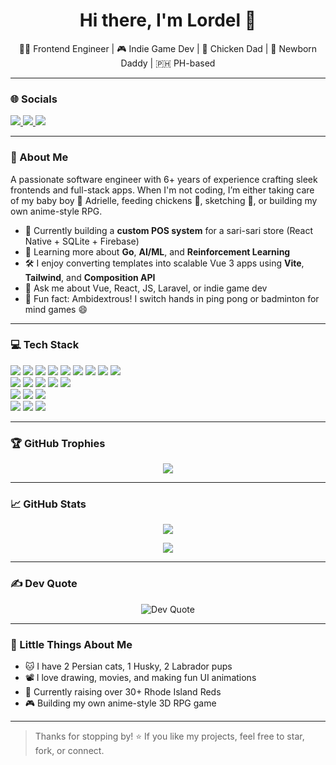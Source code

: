 <h1 align="center">Hi there, I'm Lordel 👋</h1>

<p align="center">
  🧑‍💻 Frontend Engineer | 🎮 Indie Game Dev | 🐓 Chicken Dad | 👶 Newborn Daddy | 🇵🇭 PH-based
</p>

 ---

### 🌐 Socials
<p align="left"> <a href="https://www.linkedin.com/in/lordelcariaga/" target="_blank"> <img src="https://img.shields.io/badge/LinkedIn-0A66C2?style=for-the-badge&logo=linkedin&logoColor=white" /> </a> <a href="mailto:lordel.cariaga@gmail.com"> <img src="https://img.shields.io/badge/Gmail-EA4335?style=for-the-badge&logo=gmail&logoColor=white" /> </a> <a href="https://lordel.dev" target="_blank"> <img src="https://img.shields.io/badge/Portfolio-9146FF?style=for-the-badge&logo=vercel&logoColor=white" /> </a> </p>

---

### 💫 About Me
A passionate software engineer with 6+ years of experience crafting sleek frontends and full-stack apps. When I'm not coding, I’m either taking care of my baby boy 👶 Adrielle, feeding chickens 🐔, sketching 🎨, or building my own anime-style RPG.

- 🔭 Currently building a **custom POS system** for a sari-sari store (React Native + SQLite + Firebase)
- 🌱 Learning more about **Go**, **AI/ML**, and **Reinforcement Learning**
- 🛠 I enjoy converting templates into scalable Vue 3 apps using **Vite**, **Tailwind**, and **Composition API**
- 💬 Ask me about Vue, React, JS, Laravel, or indie game dev
- 🧠 Fun fact: Ambidextrous! I switch hands in ping pong or badminton for mind games 😄

---

### 💻 Tech Stack

<p align="left"> <img src="https://img.shields.io/badge/javascript-%23323330.svg?style=for-the-badge&logo=javascript&logoColor=%23F7DF1E"/> <img src="https://img.shields.io/badge/typescript-%23007ACC.svg?style=for-the-badge&logo=typescript&logoColor=white"/> <img src="https://img.shields.io/badge/php-%23777BB4.svg?style=for-the-badge&logo=php&logoColor=white"/> <img src="https://img.shields.io/badge/css3-%231572B6.svg?style=for-the-badge&logo=css3&logoColor=white"/> <img src="https://img.shields.io/badge/html5-%23E34F26.svg?style=for-the-badge&logo=html5&logoColor=white"/> <img src="https://img.shields.io/badge/c%23-%23239120.svg?style=for-the-badge&logo=c-sharp&logoColor=white"/> <img src="https://img.shields.io/badge/express.js-%23404d59.svg?style=for-the-badge&logo=express&logoColor=white"/> <img src="https://img.shields.io/badge/next.js-%23000000.svg?style=for-the-badge&logo=next.js&logoColor=white"/> <img src="https://img.shields.io/badge/node.js-%23339933.svg?style=for-the-badge&logo=node.js&logoColor=white"/> <br /> <img src="https://img.shields.io/badge/nuxt-%2300C58E.svg?style=for-the-badge&logo=nuxt.js&logoColor=white"/> <img src="https://img.shields.io/badge/react-%2320232a.svg?style=for-the-badge&logo=react&logoColor=%2361DAFB"/> <img src="https://img.shields.io/badge/redux-%23764ABC.svg?style=for-the-badge&logo=redux&logoColor=white"/> <img src="https://img.shields.io/badge/tailwindcss-%2306B6D4.svg?style=for-the-badge&logo=tailwindcss&logoColor=white"/> <img src="https://img.shields.io/badge/vue.js-%234FC08D.svg?style=for-the-badge&logo=vue.js&logoColor=white"/> <br /> <img src="https://img.shields.io/badge/mongodb-%2347A248.svg?style=for-the-badge&logo=mongodb&logoColor=white"/> <img src="https://img.shields.io/badge/mysql-%2300758F.svg?style=for-the-badge&logo=mysql&logoColor=white"/> <img src="https://img.shields.io/badge/postgres-%23316192.svg?style=for-the-badge&logo=postgresql&logoColor=white"/> <br /> <img src="https://img.shields.io/badge/figma-%23F24E1E.svg?style=for-the-badge&logo=figma&logoColor=white"/> <img src="https://img.shields.io/badge/git-%23F05032.svg?style=for-the-badge&logo=git&logoColor=white"/> <img src="https://img.shields.io/badge/docker-%232496ED.svg?style=for-the-badge&logo=docker&logoColor=white"/> </p>

---

### 🏆 GitHub Trophies

<p align="center">
  <img src="https://github-profile-trophy.vercel.app/?username=lordelcariaga&theme=onedark&no-frame=true&title=Stars,Commits,Followers,Repositories,PullRequest,Issues" />
</p>

---

### 📈 GitHub Stats

<p align="center">
  <img src="https://github-readme-stats.vercel.app/api?username=lordelcariaga&show_icons=true&theme=tokyonight&count_private=true" />
</p>

<p align="center">
  <img src="https://github-readme-stats.vercel.app/api/top-langs/?username=lordelcariaga&layout=compact&theme=tokyonight" />
</p>

---

### ✍️ Dev Quote

<div align="center"> <img src="https://quotes-github-readme.vercel.app/api?type=horizontal&theme=radical" alt="Dev Quote"/> </div>

---

### 🐾 Little Things About Me

- 🐱 I have 2 Persian cats, 1 Husky, 2 Labrador pups
- 📽️ I love drawing, movies, and making fun UI animations
- 🐔 Currently raising over 30+ Rhode Island Reds
- 🎮 Building my own anime-style 3D RPG game

---

> Thanks for stopping by! ⭐ If you like my projects, feel free to star, fork, or connect.
